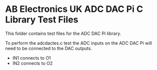 AB Electronics UK ADC DAC Pi C Library Test Files
=====

This folder contains test files for the ADC DAC Pi library.  

To perform the adcdactes.c test the ADC inputs on the ADC DAC Pi will need to be connected to the DAC outputs.

 *  IN1 connects to O1
 *  IN2 connects to O2
